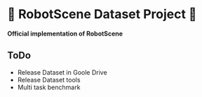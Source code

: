 # 🚀 RobotScene Dataset Project 🚀

**Official implementation of RobotScene**   

## ToDo
- Release Dataset in Goole Drive
- Release Dataset tools
- Multi task benchmark